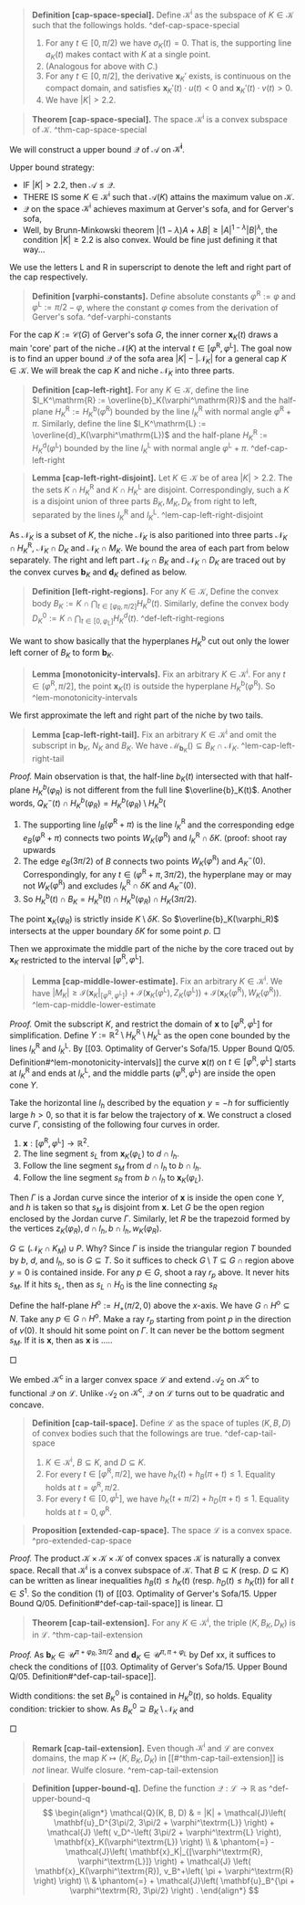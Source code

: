 > __Definition [cap-space-special].__ Define $\mathcal{K}^\mathrm{i}$ as the subspace of $K \in \mathcal{K}$ such that the followings holds. ^def-cap-space-special
> 
> 1. For any $t \in [0, \pi/2)$ we have $\sigma_K(t) = 0$. That is, the supporting line $a_K(t)$ makes contact with $K$ at a single point.
> 2. (Analogous for above with $C$.)
> 3. For any $t \in [0, \pi/2]$, the derivative $\mathbf{x}_K'$ exists, is continuous on the compact domain, and satisfies $\mathbf{x}_K'(t) \cdot u(t) < 0$ and $\mathbf{x}_K'(t) \cdot v(t) > 0$.
> 4. We have $|K| > 2.2$.

> __Theorem [cap-space-special].__ The space $\mathcal{K}^\mathrm{i}$ is a convex subspace of $\mathcal{K}$. ^thm-cap-space-special

We will construct a upper bound $\mathcal{Q}$ of $\mathcal{A}$ on $\mathcal{K}^\mathbf{i}$.

Upper bound strategy:

- IF $|K| > 2.2$, then $\mathcal{A} \leq \mathcal{Q}$.
- THERE IS some $K \in \mathcal{K}^\mathrm{i}$ such that $\mathcal{A}(K)$ attains the maximum value on $\mathcal{K}$.
- $\mathcal{Q}$ on the space $\mathcal{K}^\mathrm{i}$ achieves maximum at Gerver's sofa, and for Gerver's sofa, 
- Well, by Brunn-Minkowski theorem $|(1 - \lambda)A + \lambda B| \geq |A|^{1 - \lambda} |B|^{\lambda}$, the condition $|K| \geq 2.2$ is also convex. Would be fine just defining it that way...

We use the letters $\mathrm{L}$ and $\mathrm{R}$ in superscript to denote the left and right part of the cap respectively.

> __Definition [varphi-constants].__ Define absolute constants $\varphi^{\mathrm{R}} := \varphi$ and $\varphi^{\text{L}} := \pi/2 - \varphi$, where the constant $\varphi$ comes from the derivation of Gerver's sofa. ^def-varphi-constants

For the cap $K := \mathcal{C}(G)$ of Gerver's sofa $G$, the inner corner $\mathbf{x}_K(t)$ draws a main 'core' part of the niche $\mathcal{N}(K)$ at the interval $t \in [\varphi^\mathrm{R}, \varphi^\mathrm{L}]$. The goal now is to find an upper bound $\mathcal{Q}$ of the sofa area $|K| - \left| \mathcal{N}_{K} \right|$ for a general cap $K \in \mathcal{K}$. We will break the cap $K$ and niche $\mathcal{N}_K$ into three parts.

> __Definition [cap-left-right].__ For any $K \in \mathcal{K}$, define the line $l_K^\mathrm{R} := \overline{b}_K(\varphi^\mathrm{R})$ and the half-plane $H_K^\mathrm{R} := H_K^\mathrm{b}(\varphi^\mathrm{R})$ bounded by the line $l_K^\mathrm{R}$ with normal angle $\varphi^\mathrm{R} + \pi$. Similarly, define the line $l_K^\mathrm{L} := \overline{d}_K(\varphi^\mathrm{L})$ and the half-plane $H_K^\mathrm{R} := H_K^\mathrm{d}(\varphi^\mathrm{L})$ bounded by the line $l_K^\mathrm{L}$ with normal angle $\varphi^\mathrm{L} + \pi$. ^def-cap-left-right

> __Lemma [cap-left-right-disjoint].__ Let $K \in \mathcal{K}$ be of area $|K| > 2.2$. The the sets $K \cap H_K^\mathrm{R}$ and $K \cap H_K^\textrm{L}$ are disjoint. Correspondingly, such a $K$ is a disjoint union of three parts $B_K, M_K, D_K$ from right to left, separated by the lines $l_K^\mathrm{R}$ and $l_K^\mathrm{L}$. ^lem-cap-left-right-disjoint

As $\mathcal{N}_K$ is a subset of $K$, the niche $\mathcal{N}_K$ is also paritioned into three parts $\mathcal{N}_K \cap H_K^\mathrm{R}$, $\mathcal{N}_K \cap D_K$ and $\mathcal{N}_K \cap M_K$. We bound the area of each part from below separately. The right and left part $\mathcal{N}_K \cap B_K$ and $\mathcal{N}_K \cap D_K$ are traced out by the convex curves $\mathbf{b}_K$ and $\mathbf{d}_K$ defined as below.

> __Definition [left-right-regions].__ For any $K \in \mathcal{K}$,  Define the convex body $B_K := K \cap \bigcap_{t \in [\varphi_R, \pi/2]} H_K^b(t)$. Similarly, define the convex body $D_K^0 := K \cap \bigcap_{t \in [0, \varphi_L]} H_K^d(t)$. ^def-left-right-regions

We want to show basically that the hyperplanes $H_K^\mathrm{b}$ cut out only the lower left corner of $B_K$ to form $\mathbf{b}_K$.

> __Lemma [monotonicity-intervals].__ Fix an arbitrary $K \in \mathcal{K}^\mathrm{i}$. For any $t \in (\varphi^\mathrm{R}, \pi/2]$, the point $\mathbf{x}_K(t)$ is outside the hyperplane $H_K^\mathrm{b}(\varphi^\mathrm{R})$. So  ^lem-monotonicity-intervals

We first approximate the left and right part of the niche by two tails.

> __Lemma [cap-left-right-tail].__ Fix an arbitrary $K \in \mathcal{K}^\mathrm{i}$ and omit the subscript in $\mathbf{b}_K$, $N_K$ and $B_K$. We have $\mathcal{M}_{\mathbf{b}_K}\left(  \right)\subseteq B_K \cap \mathcal{N}_K$. ^lem-cap-left-right-tail

_Proof._ Main observation is that, the half-line $b_K(t)$ intersected with that half-plane $H_K^b(\varphi_R)$ is not different from the full line $\overline{b}_K(t)$. Another words, $Q_K^-(t) \cap H_K^b(\varphi_R) = H_K^b(\varphi_R) \setminus H_K^b($

1. The supporting line $l_B(\varphi^\mathrm{R} + \pi)$ is the line $l_K^\mathrm{R}$ and the corresponding edge $e_B(\varphi^\mathrm{R} + \pi)$ connects two points $W_K(\varphi^\mathrm{R})$ and $l_K^\mathrm{R} \cap \delta K$. (proof: shoot ray upwards
2. The edge $e_B(3\pi/2)$ of $B$ connects two points $W_K(\varphi^\mathrm{R})$ and $A_K^-(0)$. Correspondingly, for any $t \in (\varphi^\mathrm{R} + \pi, 3\pi/2)$, the hyperplane may or may not $W_K(\varphi^\mathrm{R})$ and excludes $l_K^\mathrm{R} \cap \delta K$ and $A_K^-(0)$.
3. So $H_K^\mathrm{b}(t) \cap B_K = H_K^\mathrm{b}(t) \cap H_K^\mathrm{b}(\varphi_R) \cap H_K(3\pi/2)$.

The point $\mathbf{x}_K(\varphi_R)$ is strictly inside $K \setminus \delta K$. So $\overline{b}_K(\varphi_R)$ intersects at the upper boundary $\delta K$ for some point $p$. □

Then we approximate the middle part of the niche by the core traced out by $\mathbf{x}_K$ restricted to the interval $[\varphi^\mathrm{R}, \varphi^\mathrm{L}]$.

> __Lemma [cap-middle-lower-estimate].__ Fix an arbitrary $K \in \mathcal{K}^\mathrm{i}$. We have $|M_K| \geq \mathcal{I}(\mathbf{x}_K|_{[\varphi^\mathrm{R}, \varphi^\mathrm{L}]}) + \mathcal{I}(\mathbf{x}_K(\varphi^\mathrm{L}), Z_K(\varphi^\mathrm{L})) + \mathcal{I}(\mathbf{x}_K(\varphi^\mathrm{R}), W_K(\varphi^\mathrm{R}))$. ^lem-cap-middle-lower-estimate

_Proof._ Omit the subscript $K$, and restrict the domain of $\mathbf{x}$ to $[\varphi^\mathrm{R}, \varphi^\mathrm{L}]$ for simplification. Define $Y := \mathbb{R}^2 \setminus H_K^\mathrm{R} \setminus H_K^\mathrm{L}$ as the open cone bounded by the lines $l_K^\mathrm{R}$ and $l_K^\mathrm{L}$. By [[03. Optimality of Gerver's Sofa/15. Upper Bound Q/05. Definition#^lem-monotonicity-intervals]] the curve $\mathbf{x}(t)$ on $t \in [\varphi^\mathrm{R}, \varphi^\mathrm{L}]$ starts at $l_K^\mathrm{R}$ and ends at $l_K^\mathrm{L}$, and the middle parts $(\varphi^\mathrm{R}, \varphi^\mathrm{L})$ are inside the open cone $Y$.

Take the horizontal line $l_h$ described by the equation $y = -h$ for sufficiently large $h > 0$, so that it is far below the trajectory of $\mathbf{x}$. We construct a closed curve $\Gamma$, consisting of the following four curves in order.

1. $\mathbf{x} : [\varphi^\mathrm{R}, \varphi^\mathrm{L}] \to \mathbb{R}^2$.
2. The line segment $s_L$ from $\mathbf{x}_K(\varphi_L)$ to $d \cap l_h$.
3. Follow the line segment $s_M$ from $d \cap l_h$ to $b \cap l_h$.
4. Follow the line segment $s_R$ from $b \cap l_h$ to $\mathbf{x}_K(\varphi_L)$.

Then $\Gamma$ is a Jordan curve since the interior of $\mathbf{x}$ is inside the open cone $Y$, and $h$ is taken so that $s_M$ is disjoint from $\mathbf{x}$. Let $G$ be the open region enclosed by the Jordan curve $\Gamma$. Similarly, let $R$ be the trapezoid formed by the vertices $z_K(\varphi_R), d \cap l_h, b \cap l_h, w_K(\varphi_R)$. 

$G \subseteq \left( \mathcal{N}_K \cap K_M \right) \cup P$. Why? Since $\Gamma$ is inside the triangular region $T$ bounded by $b$, $d$, and $l_h$, so is $G \subseteq T$. So it suffices to check $G \setminus T \subseteq G \cap \text{region above } y=0$ is contained inside. For any $p \in G$, shoot a ray $r_p$ above. It never hits $s_M$. If it hits $s_L$, then as $s_L \cap H_0$ is the line connecting $s_R$  

Define the half-plane $H^\mathrm{o} := H_+(\pi/2, 0)$ above the $x$-axis. We have $G \cap H^\mathrm{o} \subseteq N$. Take any $p \in G \cap H^\mathrm{o}$. Make a ray $r_p$ starting from point $p$ in the direction of $v(0)$. It should hit some point on $\Gamma$. It can never be the bottom segment $s_M$. If it is $\mathbf{x}$, then as $\mathbf{x}$ is .....

□

We embed $\mathcal{K}^{\mathrm{c}}$ in a larger convex space $\mathcal{L}$ and extend $\mathcal{A}_2$ on $\mathcal{K}^{\mathrm{c}}$ to functional $\mathcal{Q}$ on $\mathcal{L}$. Unlike $\mathcal{A}_2$ on $\mathcal{K}^{\mathrm{c}}$, $\mathcal{Q}$ on $\mathcal{L}$ turns out to be quadratic and concave.

> __Definition [cap-tail-space].__ Define $\mathcal{L}$ as the space of tuples $(K, B, D)$ of convex bodies such that the followings are true. ^def-cap-tail-space
> 
> 1. $K \in \mathcal{K}^\mathrm{i}$, $B \subseteq K$, and $D \subseteq K$.
> 2. For every $t \in [\varphi^\textrm{R}, \pi/2]$, we have $h_K(t) + h_B(\pi + t) \leq 1$. Equality holds at $t = \varphi^\textrm{R}, \pi/2$.
> 3. For every $t \in [0, \varphi^\textrm{L}]$, we have $h_K(t + \pi/2) + h_D(\pi + t) \leq 1$. Equality holds at $t = 0, \varphi^\textrm{R}$.

> __Proposition [extended-cap-space].__ The space $\mathcal{L}$ is a convex space. ^pro-extended-cap-space

_Proof._ The product $\mathcal{K} \times \mathcal{K} \times \mathcal{K}$ of convex spaces $\mathcal{K}$ is naturally a convex space. Recall that $\mathcal{K}^\mathrm{i}$ is a convex subspace of $\mathcal{K}$. That $B \subseteq K$ (resp. $D \subseteq K$) can be written as linear inequalities $h_B(t) \leq h_K(t)$ (resp. $h_D(t) \leq h_K(t)$) for all $t \in S^1$. So the condition (1) of [[03. Optimality of Gerver's Sofa/15. Upper Bound Q/05. Definition#^def-cap-tail-space]] is linear. □

> __Theorem [cap-tail-extension].__ For any $K \in \mathcal{K}^\mathrm{i}$, the triple $(K, B_K, D_K)$ is in $\mathcal{L}$. ^thm-cap-tail-extension

_Proof._ As $\mathbf{b}_K \in \mathcal{U}^{\pi + \varphi_R, 3\pi/2}$ and $\mathbf{d}_K \in \mathcal{U}^{\pi, \pi + \varphi_L}$ by Def xx, it suffices to check the conditions of [[03. Optimality of Gerver's Sofa/15. Upper Bound Q/05. Definition#^def-cap-tail-space]].

Width conditions: the set $B_K^0$ is contained in $H_K^b(t)$, so holds.
Equality condition: trickier to show. As $B_K^0 \supseteq B_K \setminus \mathcal{N}_K$ and 

□

> __Remark [cap-tail-extension].__ Even though $\mathcal{K}^\mathrm{i}$ and $\mathcal{L}$ are convex domains, the map $K \mapsto (K, B_K, D_K)$ in [[#^thm-cap-tail-extension]] is _not_ linear. Wulfe closure. ^rem-cap-tail-extension

> __Definition [upper-bound-q].__ Define the function $\mathcal{Q} : \mathcal{L} \to \mathbb{R}$ as ^def-upper-bound-q
$$
\begin{align*}
\mathcal{Q}(K, B, D) & = |K| + \mathcal{J}\left( \mathbf{u}_D^{3\pi/2, 3\pi/2 + \varphi^\textrm{L}} \right) + \mathcal{J} \left( v_D^-\left( 3\pi/2 + \varphi^\textrm{L} \right),   \mathbf{x}_K(\varphi^\textrm{L}) \right) \\
& \phantom{=} - \mathcal{J}\left( \mathbf{x}_K|_{[\varphi^\textrm{R}, \varphi^\textrm{L}]} \right) + \mathcal{J} \left( \mathbf{x}_K(\varphi^\textrm{R}), v_B^+\left( \pi + \varphi^\textrm{R} \right) \right)  \\
& \phantom{=} + \mathcal{J}\left( \mathbf{u}_B^{\pi + \varphi^\textrm{R}, 3\pi/2} \right) .
\end{align*}
$$